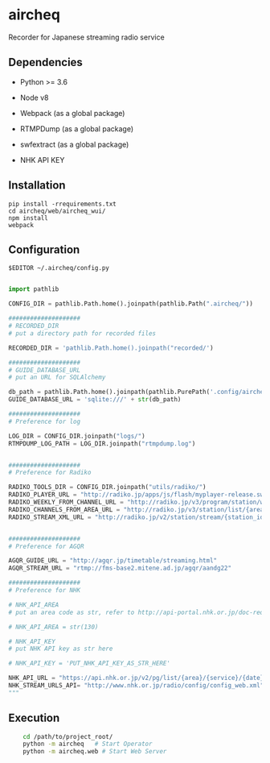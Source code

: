 # aircheq
Recorder for Japanese streaming radio service

## Dependencies
* Python >= 3.6
* Node v8
* Webpack (as a global package)
* RTMPDump (as a global package)
* swfextract (as a global package)

* NHK API KEY

## Installation
    pip install -rrequirements.txt
    cd aircheq/web/aircheq_wui/
    npm install
    webpack

## Configuration
    $EDITOR ~/.aircheq/config.py
```python

import pathlib

CONFIG_DIR = pathlib.Path.home().joinpath(pathlib.Path(".aircheq/"))

####################
# RECORDED_DIR
# put a directory path for recorded files

RECORDED_DIR = 'pathlib.Path.home().joinpath("recorded/')

####################
# GUIDE_DATABASE_URL
# put an URL for SQLAlchemy

db_path = pathlib.Path.home().joinpath(pathlib.PurePath('.config/aircheq/db/guide.db'))
GUIDE_DATABASE_URL = 'sqlite:///' + str(db_path)

####################
# Preference for log

LOG_DIR = CONFIG_DIR.joinpath("logs/")
RTMPDUMP_LOG_PATH = LOG_DIR.joinpath("rtmpdump.log")


####################
# Preference for Radiko

RADIKO_TOOLS_DIR = CONFIG_DIR.joinpath("utils/radiko/")
RADIKO_PLAYER_URL = "http://radiko.jp/apps/js/flash/myplayer-release.swf"
RADIKO_WEEKLY_FROM_CHANNEL_URL = "http://radiko.jp/v3/program/station/weekly/{station_id}.xml"
RADIKO_CHANNELS_FROM_AREA_URL = "http://radiko.jp/v3/station/list/{area_id}.xml"
RADIKO_STREAM_XML_URL = "http://radiko.jp/v2/station/stream/{station_id}.xml"


####################
# Preference for AGQR 

AGQR_GUIDE_URL = "http://agqr.jp/timetable/streaming.html"
AGQR_STREAM_URL = "rtmp://fms-base2.mitene.ad.jp/agqr/aandg22"

####################
# Preference for NHK

# NHK_API_AREA
# put an area code as str, refer to http://api-portal.nhk.or.jp/doc-request#explain_area

# NHK_API_AREA = str(130) 

# NHK_API_KEY 
# put NHK API key as str here 

# NHK_API_KEY = 'PUT_NHK_API_KEY_AS_STR_HERE'

NHK_API_URL = "https://api.nhk.or.jp/v2/pg/list/{area}/{service}/{date}.json?key={apikey}"
NHK_STREAM_URLS_API= "http://www.nhk.or.jp/radio/config/config_web.xml"
"""
```

## Execution
```bash
    cd /path/to/project_root/
    python -m aircheq   # Start Operator
    python -m aircheq.web # Start Web Server
```
